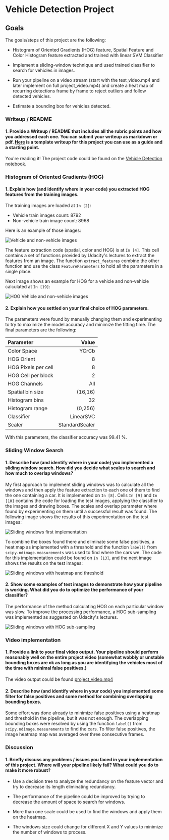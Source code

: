 # Vehicle Detection Project

## Goals

The goals/steps of this project are the following:

- Histogram of Oriented Gradients (HOG) feature, Spatial Feature and  Color Histogram feature extracted and trained with linear SVM Classifier

- Implement a sliding-window technique and used trained classifier to search for vehicles in images.

- Run your pipeline on a video stream (start with the test_video.mp4 and later implement on full project_video.mp4) and create a heat map of recurring detections frame by frame to reject outliers and follow detected vehicles.

- Estimate a bounding box for vehicles detected.


### Writeup / README

#### 1. Provide a Writeup / README that includes all the rubric points and how you addressed each one. You can submit your writeup as markdown or pdf. [Here](https://github.com/udacity/CarND-Vehicle-Detection/blob/master/writeup_template.md) is a template writeup for this project you can use as a guide and a starting point.

You're reading it!
The project code could be found on the [Vehicle Detection notebook](project.ipynb).

### Histogram of Oriented Gradients (HOG)

#### 1. Explain how (and identify where in your code) you extracted HOG features from the training images.

The training images are loaded at `In [2]`:

- Vehicle train images count: 8792
- Non-vehicle train image count: 8968

Here is an example of those images:

![Vehicle and non-vehicle images](images/vehicle-non-vehicle.png)

The feature extraction code (spatial, color and HOG) is at `In [4]`. This cell contains a set of functions provided by Udacity's lectures to extract the features from an image. The function `extract_features` combine the other function and use the class `FeatureParameters` to hold all the parameters in a single place.

Next image shows an example for HOG for a vehicle and non-vehicle calculated at `In [19]`:

![HOG Vehicle and non-vehicle images](images/hog.png)

#### 2. Explain how you settled on your final choice of HOG parameters.

The parameters were found by manually changing them and experimenting to try to maximize the model accuracy and minimize the fitting time. The final parameters are the following:

|Parameter|Value|
|:--------|----:|
|Color Space|YCrCb|
|HOG Orient|8|
|HOG Pixels per cell|8|
|HOG Cell per block|2|
|HOG Channels|All|
|Spatial bin size| (16,16)|
|Histogram bins|32|
|Histogram range|(0,256)|
|Classifier|LinearSVC|
|Scaler|StandardScaler|

With this parameters, the classifier accuracy was 99.41 %.

### Sliding Window Search

#### 1. Describe how (and identify where in your code) you implemented a sliding window search. How did you decide what scales to search and how much to overlap windows?

My first approach to implement sliding windows was to calculate all the windows and then apply the feature extraction to each one of them to find the one containing a car. It is implemented on `In [8]`. Cells `In [9]` and `In [10]` contains the code for loading the test images, applying the classifier to the images and drawing boxes. The scales and overlap parameter where found by experimenting on them until a successful result was found. The following image shows the results of this experimentation on the test images:

![Sliding windows first implementation](images/sliding_windows.png)

To combine the boxes found there and eliminate some false positives, a heat map as implemented with a threshold and the function `label()` from `scipy.ndimage.measurements` was used to find where the cars we. The code for this implementation could be found on `In [13]`, and the next image shows the results on the test images:

![Sliding windows with heatmap and threshold](images/withheatmap.png)

#### 2. Show some examples of test images to demonstrate how your pipeline is working. What did you do to optimize the performance of your classifier?

The performance of the method calculating HOG on each particular window was slow. To improve the processing performance, a HOG sub-sampling was implemented as suggested on Udacity's lectures.

![Sliding windows with HOG sub-sampling](images/hog_subsampling.png)

### Video implementation

#### 1. Provide a link to your final video output. Your pipeline should perform reasonably well on the entire project video (somewhat wobbly or unstable bounding boxes are ok as long as you are identifying the vehicles most of the time with minimal false positives.)

The video output could be found [project_video.mp4](video_output/project_video.mp4)

#### 2. Describe how (and identify where in your code) you implemented some filter for false positives and some method for combining overlapping bounding boxes.

Some effort was done already to minimize false positives using a heatmap and threshold in the pipeline, but it was not enough. The overlapping bounding boxes were resolved by using the function `label()` from `scipy.ndimage.measurements` to find the cars. To filter false positives, the image heatmap map was averaged over three consecutive frames.

### Discussion

#### 1. Briefly discuss any problems / issues you faced in your implementation of this project. Where will your pipeline likely fail? What could you do to make it more robust?

- Use a decision tree to analyze the redundancy on the feature vector and try to decrease its length eliminating redundancy.

- The performance of the pipeline could be improved by trying to decrease the amount of space to search for windows.

- More than one scale could be used to find the windows and apply them on the heatmap.

- The windows size could change for different X and Y values to minimize the number of windows to process.

